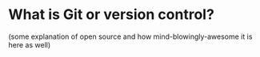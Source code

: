 # What is Git or version control?

(some explanation of open source and how mind-blowingly-awesome it is here as well)

